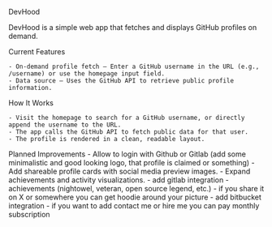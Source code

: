 DevHood

DevHood is a simple web app that fetches and displays GitHub profiles on demand.

Current Features

    - On-demand profile fetch – Enter a GitHub username in the URL (e.g., /username) or use the homepage input field.
    - Data source – Uses the GitHub API to retrieve public profile information.

How It Works

    - Visit the homepage to search for a GitHub username, or directly append the username to the URL.
    - The app calls the GitHub API to fetch public data for that user.
    - The profile is rendered in a clean, readable layout.

Planned Improvements
    - Allow to login with Github or Gitlab (add some minimalistic and good looking logo, that profile is claimed or something)
    - Add shareable profile cards with social media preview images.
    - Expand achievements and activity visualizations.
    - add gitlab integration
    - achievements (nightowel, veteran, open source legend, etc.)
    - if you share it on X or somewhere you can get hoodie around your picture
    - add bitbucket integration
    - if you want to add contact me or hire me you can pay monthly subscription
